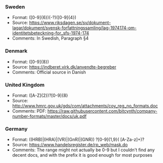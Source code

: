 ### Sweden
- Format: ([0-9]{6})(-?)([0-9]{4})
- Source: https://www.riksdagen.se/sv/dokument-lagar/dokument/svensk-forfattningssamling/lag-1974174-om-identitetsbeteckning-for_sfs-1974-174
- Comments: In Swedish, Paragraph §4

### Denmark
- Format: ([0-9]{8})
- Source: https://indberet.virk.dk/anvendte-begreber
- Comments: Official source in Danish

### United Kingdom
- Format: ([A-Z]{2})?[0-9]{8}
- Source: http://www.hmrc.gov.uk/gds/com/attachments/coy_reg_no_formats.doc
- Comments: PDF: https://raw.githubusercontent.com/bitcynth/company-number-formats/master/docs/uk.pdf

### Germany
- Format: ((HRB)|(HRA)|(VR)|(GnR)|(GNR)) ?[0-9]{1,9}( [A-Za-z]+)?
- Source: https://www.handelsregister.de/rp_web/mask.do
- Comments: The range might not actually be 0-9 but I couldn't find any decent docs, and with the prefix it is good enough for most purposes

